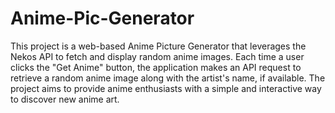 ﻿# Anime-Pic-Generator
This project is a web-based Anime Picture Generator that leverages the Nekos API to fetch and display random anime images. Each time a user clicks the "Get Anime" button, the application makes an API request to retrieve a random anime image along with the artist's name, if available. The project aims to provide anime enthusiasts with a simple and interactive way to discover new anime art.
